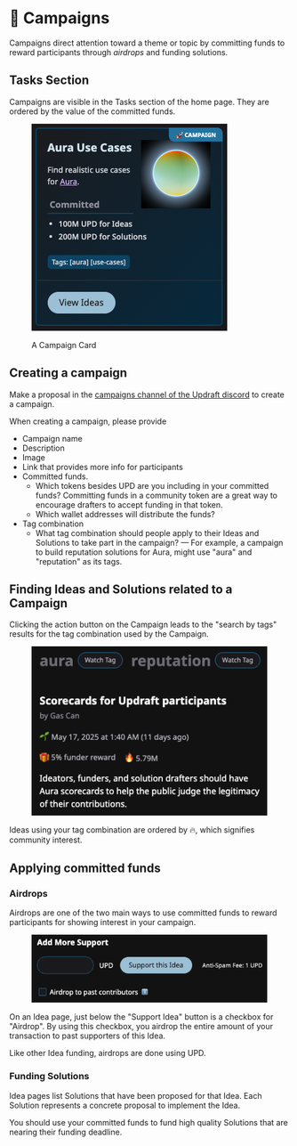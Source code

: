 # 🚀 Campaigns

Campaigns direct attention toward a theme or topic by committing funds to reward participants through _airdrops_ and funding solutions.

## Tasks Section

Campaigns are visible in the Tasks section of the home page. They are ordered by the value of the committed funds.

<figure><img src="../.gitbook/assets/campaign.png" alt=""><figcaption><p>A Campaign Card</p></figcaption></figure>

## Creating a campaign

Make a proposal in the [campaigns channel of the Updraft discord](https://discord.gg/w8At3Vd74K) to create a campaign.

When creating a campaign, please provide

* Campaign name
* Description
* Image
* Link that provides more info for participants
* Committed funds.
  * Which tokens besides UPD are you including in your committed funds? Committing funds in a community token are a great way to encourage drafters to accept funding in that token.
  * Which wallet addresses will distribute the funds?
* Tag combination
  * What tag combination should people apply to their Ideas and Solutions to take part in the campaign? — For example, a campaign to build reputation solutions for Aura, might use "aura" and "reputation" as its tags.

## Finding Ideas and Solutions related to a Campaign

Clicking the action button on the Campaign leads to the "search by tags" results for the tag combination used by the Campaign.

<figure><img src="../.gitbook/assets/tag-combination.png" alt=""><figcaption></figcaption></figure>

Ideas using your tag combination are ordered by 🔥, which signifies community interest.

## Applying committed funds

### Airdrops

Airdrops are one of the two main ways to use committed funds to reward participants for showing interest in your campaign.

<figure><img src="../.gitbook/assets/airdrop.png" alt=""><figcaption></figcaption></figure>

On an Idea page, just below the "Support Idea" button is a checkbox for "Airdrop". By using this checkbox, you airdrop the entire amount of your transaction to past supporters of this Idea.

Like other Idea funding, airdrops are done using UPD.

### Funding Solutions

Idea pages list Solutions that have been proposed for that Idea. Each Solution represents a concrete proposal to implement the Idea.

You should use your committed funds to fund high quality Solutions that are nearing their funding deadline.
